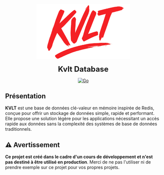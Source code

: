 <p align="center">
  <img src="./logo.png" alt="logo" width="300" height="auto" />
</p>
<p align="center">
  <span style="font-size: 24px; font-weight: bold;">Kvlt Database</span>
</p>
<p align="center">
  <a href="#">
    <img src='https://img.shields.io/badge/lang-Go-00ADD8?logo=go&style=plastic' alt='Go' />
  </a>
</p>

## Présentation

**KVLT** est une base de données clé-valeur en mémoire inspirée de Redis, conçue pour offrir un stockage de données simple, rapide et performant. Elle propose une solution légère pour les applications nécessitant un accès rapide aux données sans la complexité des systèmes de base de données traditionnels.

## :warning: Avertissement

**Ce projet est créé dans le cadre d'un cours de développement et n'est pas destiné à être utilisé en production**. Merci de ne pas l'utiliser ni de prendre exemple sur ce projet pour vos propres projets.
